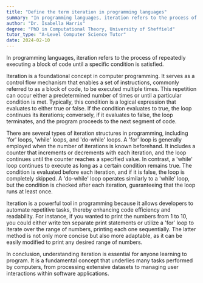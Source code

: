 ```yaml
---
title: "Define the term iteration in programming languages"
summary: "In programming languages, iteration refers to the process of repeatedly executing a block of code until a certain condition is met."
author: "Dr. Isabella Harris"
degree: "PhD in Computational Theory, University of Sheffield"
tutor_type: "A-Level Computer Science Tutor"
date: 2024-02-10
---
```


In programming languages, iteration refers to the process of repeatedly executing a block of code until a specific condition is satisfied.

Iteration is a foundational concept in computer programming. It serves as a control flow mechanism that enables a set of instructions, commonly referred to as a block of code, to be executed multiple times. This repetition can occur either a predetermined number of times or until a particular condition is met. Typically, this condition is a logical expression that evaluates to either true or false. If the condition evaluates to true, the loop continues its iterations; conversely, if it evaluates to false, the loop terminates, and the program proceeds to the next segment of code.

There are several types of iteration structures in programming, including 'for' loops, 'while' loops, and 'do-while' loops. A 'for' loop is generally employed when the number of iterations is known beforehand. It includes a counter that increments or decrements with each iteration, and the loop continues until the counter reaches a specified value. In contrast, a 'while' loop continues to execute as long as a certain condition remains true. The condition is evaluated before each iteration, and if it is false, the loop is completely skipped. A 'do-while' loop operates similarly to a 'while' loop, but the condition is checked after each iteration, guaranteeing that the loop runs at least once.

Iteration is a powerful tool in programming because it allows developers to automate repetitive tasks, thereby enhancing code efficiency and readability. For instance, if you wanted to print the numbers from $1$ to $10$, you could either write ten separate print statements or utilize a 'for' loop to iterate over the range of numbers, printing each one sequentially. The latter method is not only more concise but also more adaptable, as it can be easily modified to print any desired range of numbers.

In conclusion, understanding iteration is essential for anyone learning to program. It is a fundamental concept that underlies many tasks performed by computers, from processing extensive datasets to managing user interactions within software applications.
    